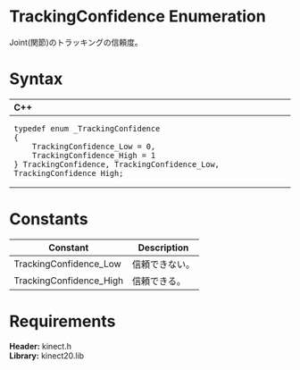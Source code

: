 TrackingConfidence Enumeration  
==============================  

Joint(関節)のトラッキングの信頼度。 <span id="syntaxSection"></span>

Syntax  
======  

<table>
<colgroup>
<col width="100%" />
</colgroup>
<thead>
<tr class="header">
<th align="left">C++</th>
</tr>
</thead>
<tbody>
<tr class="odd">
<td align="left"><pre><code>typedef enum _TrackingConfidence  
{  
    TrackingConfidence_Low = 0,  
    TrackingConfidence_High = 1  
} TrackingConfidence, TrackingConfidence_Low, TrackingConfidence_High;</code></pre></td>
</tr>
</tbody>
</table>

<span id="ID4E2"></span>

Constants  
=========  

| Constant                 | Description   |
|--------------------------|---------------|
| TrackingConfidence\_Low  | 信頼できない。    |
| TrackingConfidence\_High | 信頼できる。     |

<span id="requirements"></span>

Requirements  
============  

**Header:** kinect.h  
**Library:** kinect20.lib  



<!--Please do not edit the data in the comment block below.-->
<!--
TOCTitle : TrackingConfidence Enumeration
RLTitle : TrackingConfidence Enumeration
KeywordK : TrackingConfidence enumeration
HelpPriority : 2
KeywordF : TrackingConfidence
KeywordF : Microsoft.Kinect.kinect.TrackingConfidence
KeywordA : T:Microsoft.Kinect.kinect.TrackingConfidence
AssetID : T:Microsoft.Kinect.kinect.TrackingConfidence
Locale : en-us
CommunityContent : 1
APIType : Managed
APILocation : 
APIName : Microsoft.Kinect.kinect.TrackingConfidence
TargetOS : Windows
TopicType : kbSyntax
DevLang : C++
DocSet : K4Wv2
ProjType : K4Wv2Proj
Technology : Kinect for Windows
Product : Kinect for Windows SDK v2
productversion : 20
-->
